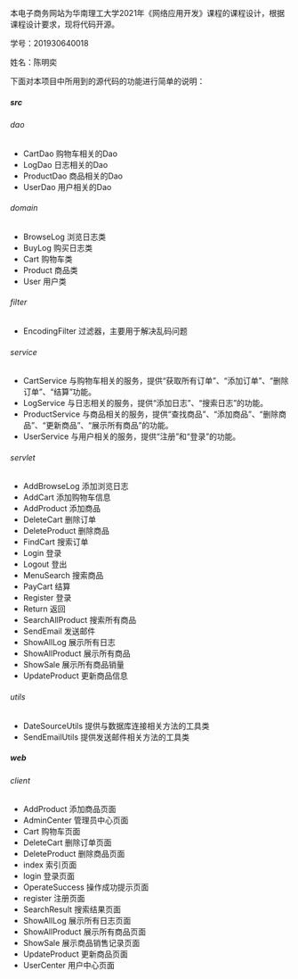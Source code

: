 本电子商务网站为华南理工大学2021年《网络应用开发》课程的课程设计，根据课程设计要求，现将代码开源。

学号：201930640018

姓名：陈明奕





下面对本项目中所用到的源代码的功能进行简单的说明：

##### src

###### dao

- CartDao 购物车相关的Dao
- LogDao 日志相关的Dao
- ProductDao 商品相关的Dao
- UserDao 用户相关的Dao

###### domain

- BrowseLog 浏览日志类
- BuyLog 购买日志类
- Cart 购物车类
- Product 商品类
- User 用户类

###### filter

- EncodingFilter 过滤器，主要用于解决乱码问题

###### service

- CartService 与购物车相关的服务，提供“获取所有订单”、“添加订单”、“删除订单”、“结算”功能。
- LogService 与日志相关的服务，提供“添加日志”、“搜索日志”的功能。
- ProductService 与商品相关的服务，提供“查找商品”、“添加商品”、“删除商品”、“更新商品”、“展示所有商品”的功能。
- UserService 与用户相关的服务，提供“注册”和“登录”的功能。

###### servlet

- AddBrowseLog 添加浏览日志
- AddCart 添加购物车信息
- AddProduct 添加商品
- DeleteCart 删除订单
- DeleteProduct 删除商品
- FindCart 搜索订单
- Login 登录
- Logout 登出
- MenuSearch 搜索商品
- PayCart 结算
- Register 登录
- Return 返回
- SearchAllProduct 搜索所有商品
- SendEmail 发送邮件
- ShowAllLog 展示所有日志
- ShowAllProduct 展示所有商品
- ShowSale 展示所有商品销量
- UpdateProduct 更新商品信息

###### utils

- DateSourceUtils 提供与数据库连接相关方法的工具类
- SendEmailUtils 提供发送邮件相关方法的工具类

##### web

###### client

- AddProduct 添加商品页面
- AdminCenter 管理员中心页面
- Cart 购物车页面
- DeleteCart 删除订单页面
- DeleteProduct 删除商品页面
- index 索引页面
- login 登录页面
- OperateSuccess 操作成功提示页面
- register 注册页面
- SearchResult 搜索结果页面
- ShowAllLog 展示所有日志页面
- ShowAllProduct 展示所有商品页面
- ShowSale 展示商品销售记录页面
- UpdateProduct 更新商品页面
- UserCenter 用户中心页面
